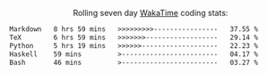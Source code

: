 <p align="center">Rolling seven day <a href="https://wakatime.com/@syrkis"/>WakaTime</a> coding stats:</p>
<!--START_SECTION:waka-->

```txt
Markdown   8 hrs 59 mins   >>>>>>>>>----------------   37.55 %
TeX        6 hrs 59 mins   >>>>>>>------------------   29.14 %
Python     5 hrs 19 mins   >>>>>>-------------------   22.23 %
Haskell    59 mins         >------------------------   04.17 %
Bash       46 mins         >------------------------   03.27 %
```

<!--END_SECTION:waka-->
